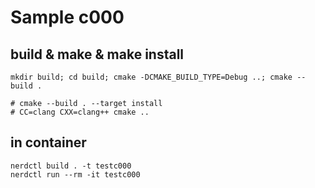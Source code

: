 # Sample c000

## build & make & make install

```shell
mkdir build; cd build; cmake -DCMAKE_BUILD_TYPE=Debug ..; cmake --build .

# cmake --build . --target install 
# CC=clang CXX=clang++ cmake ..
```

## in container

```shell
nerdctl build . -t testc000
nerdctl run --rm -it testc000
```
